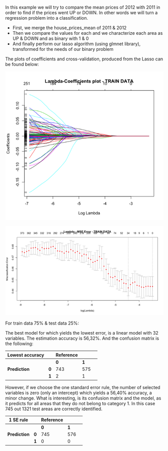 In this example we will try to compare the mean prices of 2012 with 2011 in order to find if the prices went UP or DOWN. In other words we will turn a regression problem into a classification.

* First, we merge the house\_prices\_mean of 2011 & 2012
* Then we compare the values for each and we characterize each area as UP & DOWN and as binary with 1 & 0
* And finally perform our lasso algorithm (using glmnet library), transformed for the needs of our binary problem


The plots of coefficients and cross-validation, produced from the Lasso can be found below:

![](class-lasso-coeff.png)

![](class-lasso.png)

For train data 75% & test data 25%:

The best model for which yields the lowest error, is a linear model with 32 variables. The estimation accuracy is 56,32%. And the confusion matrix is the following:

|Lowest accuracy|           |Reference|     |   |
|---------------|-----------|-----    |-----|---|
|               |           | **0**   |**1**|   |
|**Prediction** | **0**     | 743     | 575 |   |
|               |**1**      | 2       | 1   |   |
         


However, if we choose the one standard error rule, the number of selected variables is zero (only an intercept) which yields a 56,40% accuracy, a minor change. What is interesting, is its confusion matrix and the model, as it predicts for all areas that they do not belong to category 1. In this case 745 out 1321 test areas are correctly identified. 



|1 SE rule      |           |Reference|     |   |
|---------------|-----------|-----    |-----|---|
|               |           | **0**   |**1**|   |
|**Prediction** | **0**     | 745     | 576 |   |
|               |**1**      | 0       | 0   |   |








